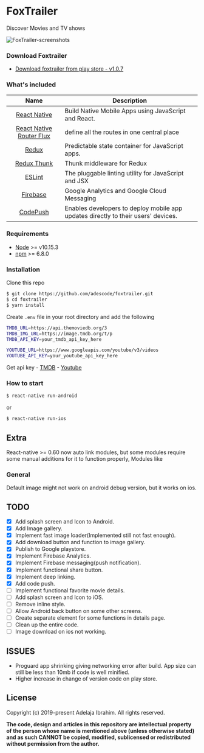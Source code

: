 # FoxTrailer

Discover Movies and TV shows


![FoxTrailer-screenshots](https://firebasestorage.googleapis.com/v0/b/lovemate-5fd27.appspot.com/o/Screenshot_20191004-161929.png?alt=media&token=a5a725bc-1f55-40b9-8e25-376d5272ab10)


### Download Foxtrailer

- [Download foxtrailer from play store - v1.0.7](https://play.google.com/store/apps/details?id=com.foxtrailer)

### What's included

|                                      Name                                      | Description                                          |
| :----------------------------------------------------------------------------: | ---------------------------------------------------- |
|    [React Native](http://facebook.github.io/react-native/releases/0.61.2/)     | Build Native Mobile Apps using JavaScript and React. |
| [React Native Router Flux](https://github.com/aksonov/react-native-router-flux) | define all the routes in one central place           |
|                          [Redux](https://nodejs.org/)                          | Predictable state container for JavaScript apps.     |
|             [Redux Thunk](https://github.com/gaearon/redux-thunk)              | Thunk middleware for Redux                           |
|                          [ESLint](http://eslint.org/)                          | The pluggable linting utility for JavaScript and JSX |
|                          [Firebase](https://firebase.google.com/docs/?authuser=0) | Google Analytics and Google Cloud Messaging       |
|                          [CodePush](https://github.com/microsoft/react-native-code-push) | Enables developers to deploy mobile app updates directly to their users' devices.      |

### Requirements

- [Node](https://nodejs.org/) >= v10.15.3
- [npm](https://npmjs.com) >= 6.8.0

### Installation

Clone this repo

```sh
$ git clone https://github.com/adescode/foxtrailer.git
$ cd foxtrailer
$ yarn install
```

Create `.env` file in your root directory and add the following

```sh
TMDB_URL=https://api.themoviedb.org/3
TMDB_IMG_URL=https://image.tmdb.org/t/p
TMDB_API_KEY=your_tmdb_api_key_here

YOUTUBE_URL=https://www.googleapis.com/youtube/v3/videos
YOUTUBE_API_KEY=your_youtube_api_key_here

```

Get api key -
[TMDB](https://www.themoviedb.org/) -
[Youtube](https://console.developers.google.com)

### How to start

```sh
$ react-native run-android
```

or

```sh
$ react-native run-ios
```

## Extra


React-native >= 0.60 now auto link modules, but some modules require
some manual additions for it to function properly, Modules like

### General
Default image might not work on android debug version, but it works on ios.

## TODO

- [x] Add splash screen and Icon to Android.
- [x] Add Image gallery.
- [x] Implement fast image loader(Implemented still not fast enough).
- [x] Add download button and function to image gallery.
- [x] Publish to Google playstore.
- [x] Implement Firebase Analytics.
- [x] Implement Firebase messaging(push notification).
- [x] Implement functional share button.
- [x] Implement deep linking.
- [x] Add code push.
- [ ] Implement functional favorite movie details.
- [ ] Add splash screen and Icon to iOS.
- [ ] Remove inline style.
- [ ] Allow Android back button on some other screens.
- [ ] Create separate element for some functions in details page.
- [ ] Clean up the entire code.
- [ ] Image download on ios not working.

## ISSUES
- Proguard app shrinking giving networking error after build. App size can still be less than 10mb if code is well minified.
- Higher increase in change of version code on play store.

## License

Copyright (c) 2019-present Adelaja Ibrahim. All rights reserved.

**The code, design and articles in this repository are intellectual property of
the person whose name is mentioned above (unless otherwise stated) and as such
CANNOT be copied, modified, sublicensed or redistributed without permission from
the author.**